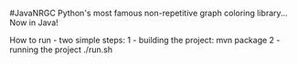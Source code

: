 #JavaNRGC
Python's most famous non-repetitive graph coloring library... Now in Java!

How to run - two simple steps:
1 - building the project: mvn package
2 - running the project ./run.sh
